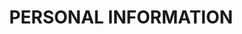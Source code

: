 ---
title: PERSONAL INFORMATION
info:
    -   icon: mdi-email
        title: contact@yannnickpoirier.fr
        subtitle: Personal

    -   icon: mdi-phone
        title: (+352) 621 517 358
        subtitle: Mobile

    -   icon: mdi-eiffel-tower
        title: French
        subtitle: Nationality

    -   icon: mdi-cake-variant
        title: 10/04/1986
        subtitle: Birth

    -   icon: mdi-map-marker
        title: 74 Avenue de la liberté
        subtitle: Luxembourg, LUXEMBOURG

    -   icon: mdi-car
        title: Driving license
        subtitle: B

    -   icon: mdi-web
        title: <a href="https://www.yannickpoirier.fr">https://www.yannickpoirier.fr</a>
        subtitle: 
---